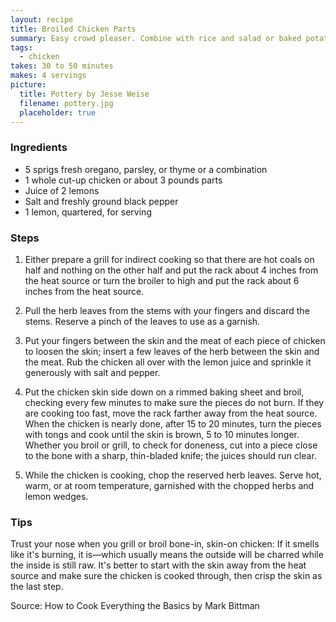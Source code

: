 ```yaml
---
layout: recipe
title: Broiled Chicken Parts
summary: Easy crowd pleaser. Combine with rice and salad or baked potatoes and vegetables. Use quality chicken.
tags:
  - chicken
takes: 30 to 50 minutes
makes: 4 servings
picture:
  title: Pottery by Jesse Weise
  filename: pottery.jpg
  placeholder: true
---
```


### Ingredients

- 5 sprigs fresh oregano, parsley, or thyme or a combination
- 1 whole cut-up chicken or about 3 pounds parts
- Juice of 2 lemons
- Salt and freshly ground black pepper
- 1 lemon, quartered, for serving

### Steps

1. Either prepare a grill for indirect cooking so that there are hot coals on half and nothing on the other half and put the rack about 4 inches from the heat source or turn the broiler to high and put the rack about 6 inches from the heat source.

2. Pull the herb leaves from the stems with your fingers and discard the stems. Reserve a pinch of the leaves to use as a garnish.

3. Put your fingers between the skin and the meat of each piece of chicken to loosen the skin; insert a few leaves of the herb between the skin and the meat. Rub the chicken all over with the lemon juice and sprinkle it generously with salt and pepper.

4. Put the chicken skin side down on a rimmed baking sheet and broil, checking every few minutes to make sure the pieces do not burn. If they are cooking too fast, move the rack farther away from the heat source. When the chicken is nearly done, after 15 to 20 minutes, turn the pieces with tongs and cook until the skin is brown, 5 to 10 minutes longer. Whether you broil or grill, to check for doneness, cut into a piece close to the bone with a sharp, thin-bladed knife; the juices should run clear.

5. While the chicken is cooking, chop the reserved herb leaves. Serve hot, warm, or at room temperature, garnished with the chopped herbs and lemon wedges.

### Tips

Trust your nose when you grill or broil bone-in, skin-on chicken: If it smells like it's burning, it is—which usually means the outside will be charred while the inside is still raw. It's better to start with the skin away from the heat source and make sure the chicken is cooked through, then crisp the skin as the last step.

Source: How to Cook Everything the Basics by Mark Bittman
